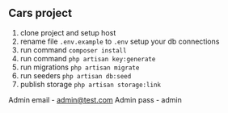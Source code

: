 

## Cars project

1. clone project and setup host
2. rename file `.env.example` to `.env` setup your db connections
3. run command `composer install`
4. run command `php artisan key:generate`
5. run migrations `php artisan migrate`
6. run seeders `php artisan db:seed`
7. publish storage `php artisan storage:link`

Admin email - admin@test.com
Admin pass  - admin
